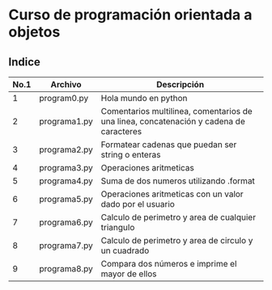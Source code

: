 # Curso de programación orientada a objetos

## Indice 

| No.1 | Archivo | Descripción |
|------|---------|-------------|
| 1    | program0.py| Hola mundo en python|
| 2    | programa1.py| Comentarios multilinea, comentarios de una linea, concatenación y cadena de caracteres |
| 3    | programa2.py| Formatear cadenas que puedan ser string o enteras |
| 4    | programa3.py| Operaciones aritmeticas |
| 5    | programa4.py| Suma de dos numeros utilizando .format |
| 6    | programa5.py| Operaciones aritmeticas con un valor dado por el usuario |
| 7    | programa6.py| Calculo de perimetro y area de cualquier triangulo |
| 8    | programa7.py| Calculo de perimetro y area de circulo y un cuadrado |
| 9    | programa8.py| Compara dos números e imprime el mayor de ellos|